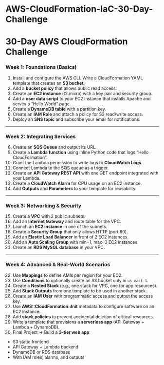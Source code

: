 # AWS-CloudFormation-IaC-30-Day-Challenge

# 30-Day AWS CloudFormation Challenge

### Week 1: Foundations (Basics)

1. Install and configure the AWS CLI. Write a CloudFormation YAML template that creates an **S3 bucket**.
2. Add a **bucket policy** that allows public read access.
3. Create an **EC2 instance** (t2.micro) with a key pair and security group.
4. Add a **user data script** to your EC2 instance that installs Apache and serves a “Hello World” page.
5. Create a **DynamoDB table** with a partition key.
6. Create an **IAM Role** and attach a policy for S3 read/write access.
7. Deploy an **SNS topic** and subscribe your email for notifications.

---

### Week 2: Integrating Services

8. Create an **SQS Queue** and output its URL.
9. Create a **Lambda function** using inline Python code that logs “Hello CloudFormation”.
10. Grant the Lambda permission to write logs to **CloudWatch Logs**.
11. Connect Lambda to the SQS queue as a trigger.
12. Create an **API Gateway REST API** with one GET endpoint integrated with your Lambda.
13. Create a **CloudWatch Alarm** for CPU usage on an EC2 instance.
14. Add **Outputs** and **Parameters** to your template for reusability.

---

### Week 3: Networking & Security

15. Create a **VPC** with 2 public subnets.
16. Add an **Internet Gateway** and route table for the VPC.
17. Launch an **EC2 instance** in one of the subnets.
18. Create a **Security Group** that only allows HTTP (port 80).
19. Add an **Elastic Load Balancer** in front of 2 EC2 instances.
20. Add an **Auto Scaling Group** with min=1, max=3 EC2 instances.
21. Create an **RDS MySQL database** in your VPC.

---

### Week 4: Advanced & Real‑World Scenarios

22. Use **Mappings** to define AMIs per region for your EC2.
23. Use **Conditions** to optionally create an S3 bucket only in `us-east-1`.
24. Create a **Nested Stack** (e.g., one stack for VPC, one for app resources).
25. Add **Stack Outputs** from one template to be used in another stack.
26. Create an **IAM User** with programmatic access and output the access key.
27. Use **AWS::CloudFormation::Init** metadata to configure software on an EC2 instance.
28. Add **stack policies** to prevent accidental deletion of critical resources.
29. Write a template that provisions a **serverless app** (API Gateway + Lambda + DynamoDB).
30. Final Project → Build a **3‑tier web app**:

* S3 static frontend
* API Gateway + Lambda backend
* DynamoDB or RDS database
* With IAM roles, alarms, and outputs
